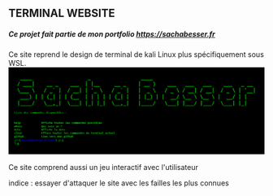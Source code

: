 ## TERMINAL WEBSITE
##### Ce projet fait partie de mon portfolio https://sachabesser.fr

Ce site reprend le design de terminal de kali Linux plus spécifiquement sous WSL.
![image](README/screen1.png)

Ce site comprend aussi un jeu interactif avec l'utilisateur 

indice : essayer d'attaquer le site avec les failles les plus connues